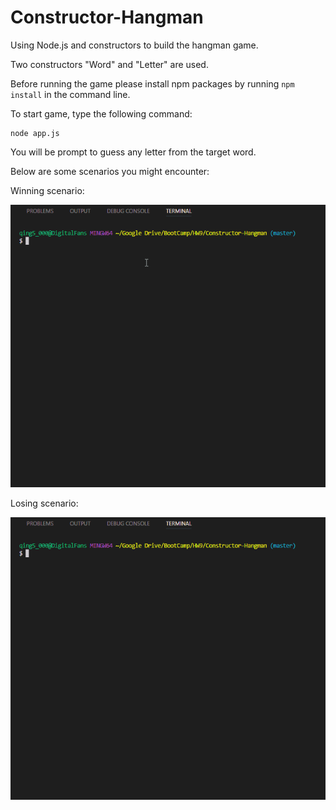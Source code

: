 # Constructor-Hangman

Using Node.js and constructors to build the hangman game.

Two constructors "Word" and "Letter" are used.

Before running the game please install npm packages by running `npm install` in the command line.

To start game, type the following command:

```
node app.js
```

You will be prompt to guess any letter from the target word.

Below are some scenarios you might encounter:

Winning scenario:

![alt text](https://github.com/bomingfan/Constructor-Hangman/blob/master/images/win.gif)

Losing scenario:

![alt text](https://github.com/bomingfan/Constructor-Hangman/blob/master/images/fail.gif)